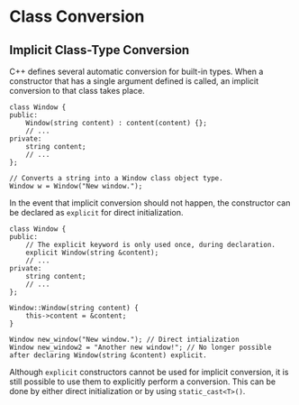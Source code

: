 # Class Conversion

## Implicit Class-Type Conversion
C++ defines several automatic conversion for built-in types. When a constructor that has a single argument defined is 
called, an implicit conversion to that class takes place. 

```
class Window {
public:
    Window(string content) : content(content) {};
    // ...
private:
    string content;
    // ...
};

// Converts a string into a Window class object type.
Window w = Window("New window.");
``` 

In the event that implicit conversion should not happen, the constructor can be declared as `explicit` for 
direct initialization.

```
class Window {
public:
    // The explicit keyword is only used once, during declaration.
    explicit Window(string &content);
    // ...
private:
    string content;
    // ...
};

Window::Window(string content) {
    this->content = &content;
}

Window new_window("New window."); // Direct intialization
Window new_window2 = "Another new window!"; // No longer possible after declaring Window(string &content) explicit.
```

Although `explicit` constructors cannot be used for implicit conversion, it is still possible to use them to 
explicitly perform a conversion. This can be done by either direct initialization or by using `static_cast<T>()`. 